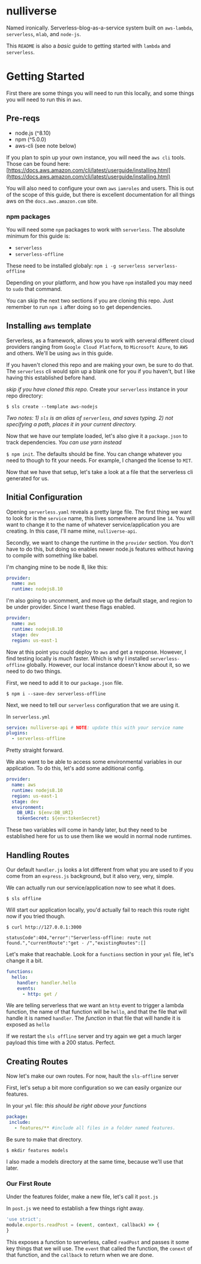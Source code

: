 # nulliverse
Named ironically. Serverless-blog-as-a-service system built on `aws-lambda`, `serverless`, `mlab`, and `node-js`.

This `README` is also a *basic* guide to getting started with `lambda` and `serverless`.

# Getting Started
First there are some things you will need to run this locally, and some things you will need to run this in `aws`.

## Pre-reqs
- node.js (^8.10)
- npm (^5.0.0)
- aws-cli (see note below)

If you plan to spin up your own instance, you will need the `aws cli` tools. Those can be found here: [https://docs.aws.amazon.com/cli/latest/userguide/installing.html](https://docs.aws.amazon.com/cli/latest/userguide/installing.html)

You will also need to configure your own `aws` `iamroles` and users. This is out of the scope of this guide, but there is excellent documentation for all things aws on the `docs.aws.amazon.com` site.

### npm packages
You will need some `npm` packages to work with `serverless`. The absolute minimum for this guide is:

- `serverless`
- `serverless-offline`

These need to be installed globaly:
`npm i -g serverless serverless-offline`

Depending on your platform, and how you have `npm` installed you may need to `sudo` that command.

You can skip the next two sections if you are cloning this repo. Just remember to run `npm i` after doing so to get dependencies.
## Installing `aws` template
Serverless, as a framework, allows you to work with serveral different cloud providers ranging from `Google Cloud Platform`, to `Microsoft Azure`, to `AWS` and others. We'll be using `aws` in this guide.

If you haven't cloned this repo and are making your own, be sure to do that. The `serverless` cli would spin up a blank one for you if you haven't, but I like having this established before hand.

*skip if you have cloned this repo.* Create your `serverless` instance in your repo directory:

`$ sls create --template aws-nodejs`

*Two notes: 1) `sls` is an alias of `serverless`, and saves typing. 2) not specifying a path, places it in your current directory.*

Now that we have our template loaded, let's also give it a `package.json` to track dependencies. *You can use yarn instead*

`$ npm init`. The defaults should be fine. You can change whatever you need to though to fit your needs. For example, I changed the license to `MIT`.

Now that we have that setup, let's take a look at a file that the serverless cli generated for us.


## Initial Configuration 
Opening `serverless.yaml` reveals a pretty large file. The first thing we want to look for is the `service` name, this lives somewhere around line `14`. You will want to change it to the name of whatever service/application you are creating. In this case, I'll name mine, `nulliverse-api`.

Secondly, we want to change the runtime in the `provider` section. You don't have to do this, but doing so enables newer node.js features without having to compile with something like babel.

I'm changing mine to be node 8, like this: 

```yaml
provider:
  name: aws
  runtime: nodejs8.10
```

I'm also going to uncomment, and move up the default stage, and region to be under provider. Since I want these flags enabled.

```yaml
provider:
  name: aws
  runtime: nodejs8.10
  stage: dev
  region: us-east-1
```

Now at this point you could deploy to `aws` and get a response. However, I find testing locally is _much_ faster. Which is why I installed `serverless-offline` globally. However, our local instance doesn't know about it, so we need to do two things.

First, we need to add it to our `package.json` file.

`$ npm i --save-dev serverless-offline` 

Next, we need to tell our `serverless` configuration that we are using it.

In `serverless.yml`
```yaml
service: nulliverse-api # NOTE: update this with your service name
plugins:
  - serverless-offline
```

Pretty straight forward.

We also want to be able to access some environmental variables in our application. To do this, let's add some additional config.
```yaml
provider:
  name: aws
  runtime: nodejs8.10
  region: us-east-1
  stage: dev
  environment:
    DB_URI: ${env:DB_URI}
    tokenSecret: ${env:tokenSecret}
```

These two variables will come in handy later, but they need to be established here for us to use them like we would in normal node runtimes.

## Handling Routes
Our default `handler.js` looks a lot different from what you are used to if you come from an `express.js` background, but it also very, very, simple. 

We can actually run our service/application now to see what it does.

`$ sls offline`

Will start our application locally, you'd actually fail to reach this route right now if you tried though.

`$ curl http://127.0.0.1:3000`

```text
statusCode":404,"error":"Serverless-offline: route not found.","currentRoute":"get - /","existingRoutes":[]
```

Let's make that reachable. Look for a `functions` section in your `yml` file, let's change it a bit.

```yaml
functions:
  hello:
    handler: handler.hello
    events:
      - http: get /
```

We are telling serverless that we want an `http` event to trigger a lambda function, the name of that function will be `hello`, and that the file that will handle it is named `handler`. The _function_ in that file that will handle it is exposed as `hello`

If we restart the `sls offline` server and try again we get a much larger payload this time with a 200 status. Perfect.

## Creating Routes
Now let's make our own routes. For now, hault the `sls-offline` server

First, let's setup a bit more configuration so we can easily organize our features.

In your `yml` file: *this should be right above your functions*
```yaml
package:
 include:
   - features/** #include all files in a folder named features.
```

Be sure to make that directory. 

`$ mkdir features models`

I also made a models directory at the same time, because we'll use that later.

### Our First Route
Under the features folder, make a new file, let's call it `post.js`

In `post.js` we need to establish a few things right away.
```javascript
'use strict';
module.exports.readPost = (event, context, callback) => {
}
```

This exposes a function to serverless, called `readPost` and passes it some key things that we will use. The `event` that called the function, the `conext` of that function, and the `callback` to return when we are done.
